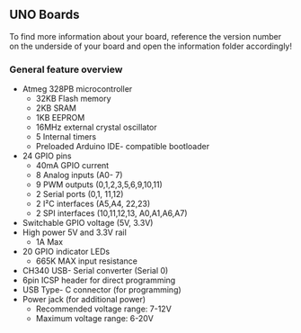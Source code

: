 ## UNO Boards

To find more information about your board, reference the version number on the underside 
of your board and open the information folder accordingly!

### General feature overview

- Atmeg 328PB microcontroller
    - 32KB Flash memory
    - 2KB SRAM
    - 1KB EEPROM
    - 16MHz external crystal oscillator
    - 5 Internal timers
    - Preloaded Arduino IDE- compatible bootloader
- 24 GPIO pins
    - 40mA GPIO current
    - 8 Analog inputs (A0- 7)
    - 9 PWM outputs	(0,1,2,3,5,6,9,10,11)
    - 2 Serial ports (0,1, 11,12)
    - 2 I²C interfaces (A5,A4, 22,23)
    - 2 SPI interfaces (10,11,12,13, A0,A1,A6,A7)
- Switchable GPIO voltage (5V, 3.3V)
- High power 5V and 3.3V rail
    - 1A Max
- 20 GPIO indicator LEDs
    - 665K MAX input resistance
- CH340 USB- Serial converter (Serial 0)
- 6pin ICSP header for direct programming
- USB Type- C connector (for programming)
- Power jack (for additional power)
    - Recommended voltage range: 7-12V
    - Maximum voltage range: 6-20V
